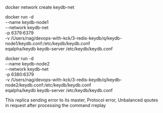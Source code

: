
docker network create keydb-net

docker run -d \
  --name keydb-node1 \
  --network keydb-net \
  -p 6379:6379 \
  -v /Users/nag/devops-with-kck/3-redis-keydb/q/keydb-node1/keydb.conf:/etc/keydb/keydb.conf \
  eqalpha/keydb keydb-server /etc/keydb/keydb.conf


docker run -d \
  --name keydb-node2 \
  --network keydb-net \
  -p 6380:6379 \
  -v /Users/nag/devops-with-kck/3-redis-keydb/q/keydb-node2/keydb.conf:/etc/keydb/keydb.conf \
  eqalpha/keydb keydb-server /etc/keydb/keydb.conf



This replica sending error to its master, Protocol error, Unbalanced  qoutes in request
after processing the command rreplay